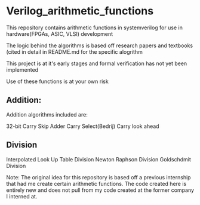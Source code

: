 # Verilog_arithmetic_functions

This repository contains arithmetic functions in systemverilog for use in hardware(FPGAs, ASIC, VLSI) development

The logic behind the algorithms is based off research papers and textbooks (cited in detail in README.md for the specific alogrithm

This project is at it's early stages and formal verification has not yet been implemented

Use of these functions is at your own risk

## Addition:

Addition algorithms included are:

32-bit Carry Skip Adder
Carry Select(Bedrij)
Carry look ahead

## Division

Interpolated Look Up Table Division
Newton Raphson Division
Goldschdmit Division

Note: The original idea for this repository is based off a previous internship that had me create certain arithmetic functions. 
The code created here is entirely new and does not pull from my code created at the former company I interned at.
